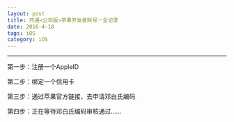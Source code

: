 ```yaml
---
layout: post
title: 开通<公司版>苹果开发者账号－全记录
date: 2016-4-18
tags: iOS
category: iOS
---
```


***

第一步：注册一个AppleID

第二步：绑定一个信用卡

第三步：通过苹果官方链接，去申请邓白氏编码

第四步：正在等待邓白氏编码审核通过......


